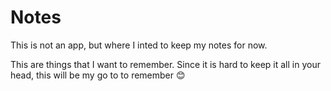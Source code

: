 # Notes

This is not an app, but where I inted to keep my notes for now. 

This are things that I want to remember. Since it is hard to keep it all in your head, this will be my go to to remember 😊
